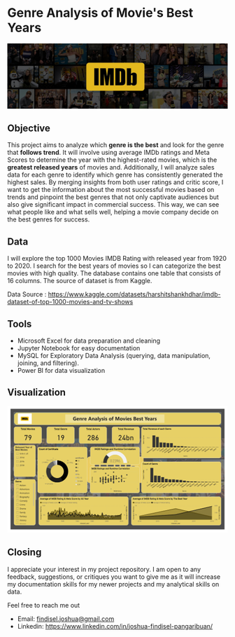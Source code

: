 # Genre Analysis of Movie's Best Years
<img src='Images/imdb-background.jpg'>

## Objective
This project aims to analyze which **genre is the best** and look for the genre that **follows trend**. It will involve using average IMDb ratings and Meta Scores to determine the year with the highest-rated movies, which is the **greatest released years** of movies and. Additionally, I will analyze sales data for each genre to identify which genre has consistently generated the highest sales. By merging insights from both user ratings and critic score, I want to get the information about the most successful movies based on trends and pinpoint the best genres that not only captivate audiences but also give significant impact in commercial success. This way, we can see what people like and what sells well, helping a movie company decide on the best genres for success.

## Data
I will explore the top 1000 Movies IMDB Rating with released year from 1920 to 2020. I search for the best years of movies so I can categorize the best movies with high quality. The database contains one table that consists of 16 columns. The source of dataset is from Kaggle. 

Data Source : https://www.kaggle.com/datasets/harshitshankhdhar/imdb-dataset-of-top-1000-movies-and-tv-shows

## Tools
- Microsoft Excel for data preparation and cleaning
- Jupyter Notebook for easy documentation 
- MySQL for Exploratory Data Analysis (querying, data manipulation, joining, and filtering).
- Power BI for data visualization

## Visualization
<img src='Images/Visualization.jpg'>

## Closing
I appreciate your interest in my project repository. I am open to any feedback, suggestions, or critiques you want to give me as it will increase my documentation skills for my newer projects and my analytical skills on data.

Feel free to reach me out 

  - Email: findisel.joshua@gmail.com
  - Linkedin: https://www.linkedin.com/in/joshua-findisel-pangaribuan/
